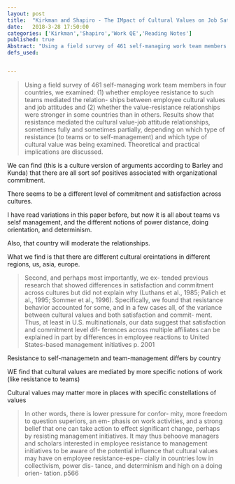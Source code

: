 ```yaml
---
layout: post
title:  "Kirkman and Shapiro - The IMpact of Cultural Values on Job Satisfaction and Organizational Commitment in Self-Managing Work teams"
date:   2018-3-28 17:50:00
categories: ['Kirkman','Shapiro','Work QE','Reading Notes']
published: true
Abstract: "Using a field survey of 461 self-managing work team members in four countries, we examined: (1) whether employee resistance to such teams mediated the relation- ships between employee cultural values and job attitudes and (2) whether the value-resistance relationships were stronger in some countries than in others. Results show that resistance mediated the cultural value-job attitude relationships, sometimes fully and sometimes partially, depending on which type of resistance (to teams or to self-management) and which type of cultural value was being examined. Theoretical and practical implications are discussed."
defs_used:


---
```

>Using a field survey of 461 self-managing work team members in four countries, we examined: (1) whether employee resistance to such teams mediated the relation- ships between employee cultural values and job attitudes and (2) whether the value-resistance relationships were stronger in some countries than in others. Results show that resistance mediated the cultural value-job attitude relationships, sometimes fully and sometimes partially, depending on which type of resistance (to teams or to self-management) and which type of cultural value was being examined. Theoretical and practical implications are discussed.

We can find (this is a culture version of arguments according to Barley and Kunda) that there are all sort sof positives associated with organizational commitment.

There seems to be a different level of commitment and satisfaction across cultures.

I have read variations in this paper before, but now it is all about teams vs selsf management, and the different notions of power distance, doing orientation, and determinism.

Also, that country will moderate the relationships.

What we find is that there are different cultural oreintations in different regions, us, asia, europe.

>Second, and perhaps most importantly, we ex- tended previous research that showed differences in satisfaction and commitment across cultures but did not explain why (Luthans et al., 1985; Palich et al., 1995; Sommer et al., 1996). Specifically, we found that resistance behavior accounted for some, and in a few cases all, of the variance between cultural values and both satisfaction and commit- ment. Thus, at least in U.S. multinationals, our data suggest that satisfaction and commitment level dif- ferences across multiple affiliates can be explained in part by differences in employee reactions to United States-based management initiatives p. 2001

Resistance to self-managemetn and team-management differs by country

WE find that cultural values are mediated by more specific notions of work (like resistance to teams)

Cultural values may matter more in places with specific constellations of values
>In other words, there is lower pressure for confor- mity, more freedom to question superiors, an em- phasis on work activities, and a strong belief that one can take action to effect significant change, perhaps by resisting management initiatives. It may thus behoove managers and scholars interested in employee resistance to management initiatives to be aware of the potential influence that cultural values may have on employee resistance-espe- cially in countries low in collectivism, power dis- tance, and determinism and high on a doing orien- tation. p566
